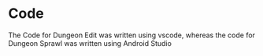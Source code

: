 # Code
The Code for Dungeon Edit was written using vscode, whereas the code for Dungeon Sprawl was written using Android Studio